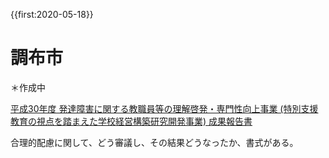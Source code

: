{{first:2020-05-18}}
# 調布市
＊作成中

[平成30年度 発達障害に関する教職員等の理解啓発・専門性向上事業 (特別支援教育の視点を踏まえた学校経営構築研究開発事業) 成果報告書](https://www.mext.go.jp/component/a_menu/education/micro_detail/__icsFiles/afieldfile/2019/09/25/1420808_06_1.pdf#search=%27調布市+特別支援教育+合理的配慮%27)

合理的配慮に関して、どう審議し、その結果どうなったか、書式がある。
